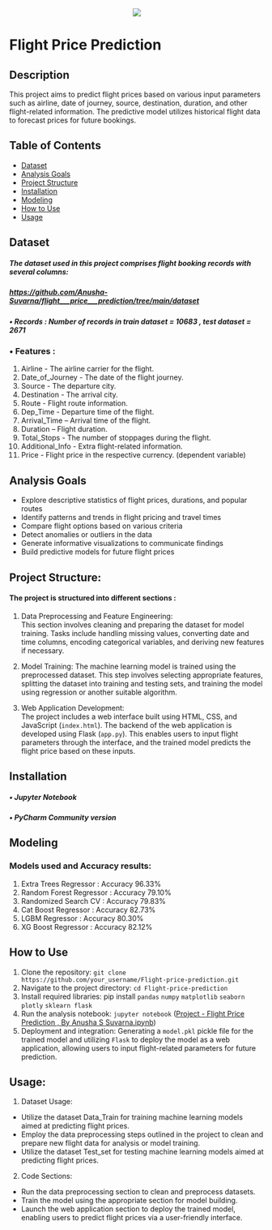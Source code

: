 <div align="center">
<img src="https://readme-typing-svg.demolab.com?font=Fira+Code&weight=500&size=40&pause=1000&color=B48FF7&random=false&width=460&height=70&lines=Flight+Price+Prediction">
</div>

# Flight Price Prediction 

## Description
This project aims to predict flight prices based on various input parameters such as airline, date of journey, source, destination, duration, and other flight-related information. The predictive model utilizes historical flight data to forecast prices for future bookings.


## Table of Contents

- [Dataset](#Dataset)
- [Analysis Goals](#Analysis-Goals)
- [Project Structure](#Project-Structure)
- [Installation](#Installation)
- [Modeling](#Modeling)
- [How to Use](#How-to-Use)
- [Usage](#Usage)


## Dataset
##### The dataset used in this project comprises flight booking records with several columns:
##### https://github.com/Anusha-Suvarna/flight___price___prediction/tree/main/dataset
##### •	Records : Number of records in train dataset = 10683 , test dataset = 2671
### •	Features : 
1. Airline - The airline carrier for the flight.
2. Date_of_Journey - The date of the flight journey.
3. Source - The departure city.
4. Destination - The arrival city.
5. Route - Flight route information.
6. Dep_Time - Departure time of the flight.
7. Arrival_Time – Arrival time of the flight.
8. Duration – Flight duration.
9. Total_Stops - The number of stoppages during the flight.
10. Additional_Info - Extra flight-related information.
11. Price - Flight price in the respective currency. (dependent variable)

    
## Analysis Goals
-	Explore descriptive statistics of flight prices, durations, and popular routes
-	Identify patterns and trends in flight pricing and travel times
-	Compare flight options based on various criteria
-	Detect anomalies or outliers in the data
-	Generate informative visualizations to communicate findings
-	Build predictive models for future flight prices


## Project Structure:
#### The project is structured into different sections :
1. Data Preprocessing and Feature Engineering:  
  This section involves cleaning and preparing the dataset for model training. Tasks  include handling missing values, converting date and time columns, encoding categorical variables, and deriving new features if necessary.

2. Model Training: 
   The machine learning model is trained using the preprocessed dataset. This step involves selecting appropriate features, splitting the dataset into training and testing sets, and training the model using regression or another suitable algorithm.

3. Web Application Development:  
   The project includes a web interface built using HTML, CSS, and JavaScript (`index.html`). The backend of the web application is developed using Flask (`app.py`). This enables users to input flight parameters through the interface, and the trained model predicts the flight price based on these inputs.


## Installation
##### •	Jupyter Notebook 
##### •	PyCharm Community version 


## Modeling
### Models used and Accuracy results: 
1.  Extra Trees Regressor :   Accuracy 96.33%
2. 	Random Forest Regressor :   Accuracy 79.10%
3. 	Randomized Search CV :   Accuracy 79.83%
4. 	Cat Boost Regressor :   Accuracy 82.73%
5. 	LGBM Regressor :   Accuracy 80.30%
6. 	XG Boost Regressor :   Accuracy 82.12%


## How to Use
1.	Clone the repository: `git clone https://github.com/your_username/Flight-price-prediction.git`
2.	Navigate to the project directory:  `cd Flight-price-prediction`
3.	Install required libraries: pip install `pandas` `numpy` `matplotlib` `seaborn` `plotly` `sklearn flask`
4.	Run the analysis notebook: `jupyter notebook`  ([Project - Flight Price Prediction ,   By Anusha S Suvarna.ipynb](https://github.com/Anusha-Suvarna/flight___price___prediction/blob/main/Project%20-%20Flight%20Price%20Prediction%20%2C%20%20%20By%20Anusha%20S%20Suvarna.ipynb))
5.	Deployment and integration: Generating a `model.pkl` pickle file for the trained model and utilizing `Flask` to deploy the model as a web application, allowing users to input flight-related parameters for future prediction.


 ## Usage:
 1. Dataset Usage:
- Utilize the dataset Data_Train for training machine learning models aimed at predicting flight prices.
- Employ the data preprocessing steps outlined in the project to clean and prepare new flight data for analysis or model training.
- Utilize the dataset Test_set for testing machine learning models aimed at predicting flight prices.
2. Code Sections: 
- Run the data preprocessing section to clean and preprocess datasets.
- Train the model using the appropriate section for model building.
- Launch the web application section to deploy the trained model, enabling users to predict flight prices via a user-friendly interface.


